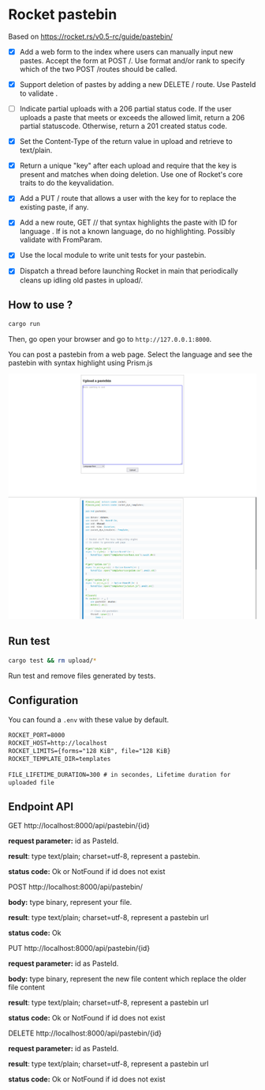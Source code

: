 # Rocket pastebin
Based on https://rocket.rs/v0.5-rc/guide/pastebin/

- [x] Add a web form to the index where users can manually input new pastes. Accept the form at POST /. Use format and/or rank to specify which of the two POST /routes should be called.
- [x] Support deletion of pastes by adding a new DELETE /<id> route. Use PasteId to validate <id>.
- [ ] Indicate partial uploads with a 206 partial status code. If the user uploads a paste that meets or exceeds the allowed limit, return a 206 partial statuscode. Otherwise, return a 201 created status code.
- [x] Set the Content-Type of the return value in upload and retrieve to text/plain.
- [x] Return a unique "key" after each upload and require that the key is present and matches when doing deletion. Use one of Rocket's core traits to do the keyvalidation.
- [x] Add a PUT /<id> route that allows a user with the key for <id> to replace the existing paste, if any.
- [x] Add a new route, GET /<id>/<lang> that syntax highlights the paste with ID <id> for language <lang>. If <lang> is not a known language, do no highlighting. Possibly validate <lang> with FromParam.
- [x] Use the local module to write unit tests for your pastebin.
- [x] Dispatch a thread before launching Rocket in main that periodically cleans up idling old pastes in upload/.


## How to use ?

``` sh
cargo run
```

Then, go open your browser and go to `http://127.0.0.1:8000`.

You can post a pastebin from a web page. Select the language and see the pastebin with syntax highlight using Prism.js

![homepage](./.img/homepage.png)
![example](./.img/example.png)

## Run test 

``` sh
cargo test && rm upload/*
```

Run test and remove files generated by tests.

## Configuration

You can found a `.env` with these value by default.
```
ROCKET_PORT=8000
ROCKET_HOST=http://localhost
ROCKET_LIMITS={forms="128 KiB", file="128 KiB}
ROCKET_TEMPLATE_DIR=templates

FILE_LIFETIME_DURATION=300 # in secondes, Lifetime duration for uploaded file
```
  
## Endpoint API

GET http://localhost:8000/api/pastebin/{id}

**request parameter:** id as PasteId.

**result**: type text/plain; charset=utf-8, represent a pastebin.

**status code:** Ok or NotFound if id does not exist

POST http://localhost:8000/api/pastebin/

**body:** type binary, represent your file.

**result**: type text/plain; charset=utf-8, represent a pastebin url

**status code:** Ok

PUT http://localhost:8000/api/pastebin/{id}

**request parameter:** id as PasteId.

**body:** type binary, represent the new file content which replace the older file content

**result**: type text/plain; charset=utf-8, represent a pastebin url

**status code:** Ok or NotFound if id does not exist

DELETE http://localhost:8000/api/pastebin/{id}

**request parameter:** id as PasteId.

**result**: type text/plain; charset=utf-8, represent a pastebin url

**status code:** Ok or NotFound if id does not exist
